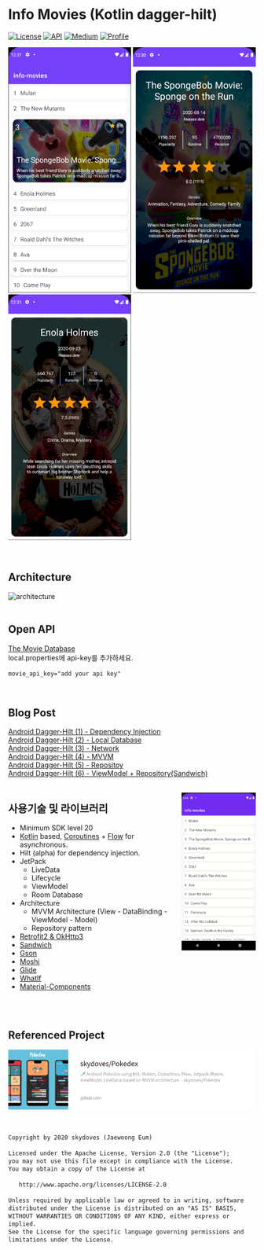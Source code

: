 <h1 align="left">Info Movies (Kotlin dagger-hilt)</h1>

<p align="left">
  <a href="https://opensource.org/licenses/Apache-2.0"><img alt="License" src="https://img.shields.io/badge/License-Apache%202.0-blue.svg"/></a>
  <a href="https://android-arsenal.com/api?level=20"><img alt="API" src="https://img.shields.io/badge/API-20%2B-brightgreen.svg?style=flat"/></a>
  <a href="https://jroomstudio.tistory.com/"><img alt="Medium" src="https://img.shields.io/badge/blog-tistory-green"/></a>
  <a href="https://github.com/jrooms"><img alt="Profile" src="https://img.shields.io/badge/github-jrooms-orange?logo=github&logoColor=white"/></a> 
</p>

<p align="left">  
<img src="/readme/info_01.png" width="250" height="500"/>
<img src="/readme/info_02.png" width="250" height="500"/>
<img src="/readme/info_03.png" width="250" height="500"/>
</p>
</br>

## Architecture
![architecture](https://developer.android.com/topic/libraries/architecture/images/final-architecture.png)
</br>
</br>

## Open API 
[The Movie Database](https://www.themoviedb.org/)    
local.properties에 api-key를 추가하세요.    
```
movie_api_key="add your api key"
```
</br>

## Blog Post
[Android Dagger-Hilt (1) - Dependency Injection](https://jroomstudio.tistory.com/47?category=437501)    
[Android Dagger-Hilt (2) - Local Database](https://jroomstudio.tistory.com/48?category=437501)    
[Android Dagger-Hilt (3) - Network](https://jroomstudio.tistory.com/53?category=437501)    
[Android Dagger-Hilt (4) - MVVM](https://jroomstudio.tistory.com/55?category=437501)    
[Android Dagger-Hilt (5) - Repositoy](https://jroomstudio.tistory.com/56?category=437501)    
[Android Dagger-Hilt (6) - ViewModel + Repository(Sandwich)](https://jroomstudio.tistory.com/58?category=437501)
</br>
</br>

<img src="/readme/info_04.gif" align="right" width="30%"/>

## 사용기술 및 라이브러리
- Minimum SDK level 20
- [Kotlin](https://kotlinlang.org/) based, [Coroutines](https://github.com/Kotlin/kotlinx.coroutines) + [Flow](https://kotlin.github.io/kotlinx.coroutines/kotlinx-coroutines-core/kotlinx.coroutines.flow/) for asynchronous.
- Hilt (alpha) for dependency injection.
- JetPack
  - LiveData
  - Lifecycle
  - ViewModel
  - Room Database
- Architecture
  - MVVM Architecture (View - DataBinding - ViewModel - Model)
  - Repository pattern
- [Retrofit2 & OkHttp3](https://github.com/square/retrofit)
- [Sandwich](https://github.com/skydoves/Sandwich)
- [Gson](https://github.com/google/gson)
- [Moshi](https://github.com/square/moshi)
- [Glide](https://github.com/bumptech/glide)
- [WhatIf](https://github.com/skydoves/whatif)
- [Material-Components](https://github.com/material-components/material-components-android)
</br>
</br>

## Referenced Project
<p align="left">
  <a href="https://github.com/skydoves/Pokedex"><img alt="Pokedex" src="/readme/pokedex.png"/></a>
</p>
</br>

```
Copyright by 2020 skydoves (Jaewoong Eum)

Licensed under the Apache License, Version 2.0 (the "License");
you may not use this file except in compliance with the License.
You may obtain a copy of the License at

   http://www.apache.org/licenses/LICENSE-2.0

Unless required by applicable law or agreed to in writing, software
distributed under the License is distributed on an "AS IS" BASIS,
WITHOUT WARRANTIES OR CONDITIONS OF ANY KIND, either express or implied.
See the License for the specific language governing permissions and
limitations under the License.
```
